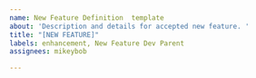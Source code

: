 ```yaml
---
name: New Feature Definition  template
about: 'Description and details for accepted new feature. '
title: "[NEW FEATURE]"
labels: enhancement, New Feature Dev Parent
assignees: mikeybob

---
```



